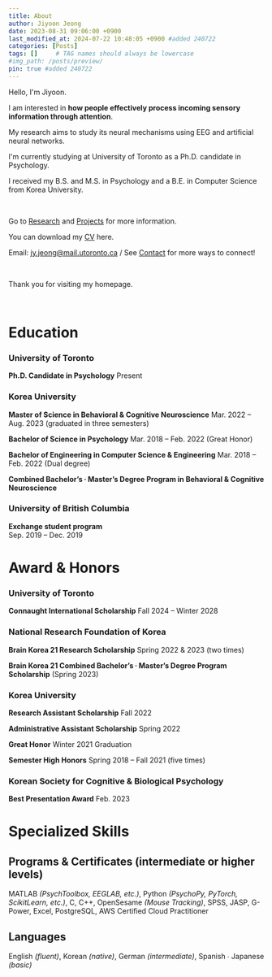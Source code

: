 ```yaml
---
title: About
author: Jiyoon Jeong
date: 2023-08-31 09:06:00 +0900
last_modified_at: 2024-07-22 10:48:05 +0900 #added 240722
categories: [Posts]
tags: []     # TAG names should always be lowercase
#img_path: /posts/preview/
pin: true #added 240722
---
```


Hello, I'm Jiyoon. 

I am interested in **how people effectively process incoming sensory information through attention**.

My research aims to study its neural mechanisms using EEG and artificial neural networks.

I'm currently studying at University of Toronto as a Ph.D. candidate in Psychology. 

I received my B.S. and M.S. in Psychology and a B.E. in Computer Science from Korea University. 

<br/>

Go to [Research](https://jiyoonjeong-archive.github.io/posts/Research) and [Projects](https://jiyoonjeong-archive.github.io/posts/Projects) for more information.

You can download my [CV](https://jiyoonjeong-archive.github.io/posts/CV) here.

Email: [jy.jeong@mail.utoronto.ca](mailto:jy.jeong@mail.utoronto.ca) / See [Contact](https://jiyoonjeong-archive.github.io/posts/Contact) for more ways to connect!

<br/>

Thank you for visiting my homepage.

<br/>

# Education

### University of Toronto

**Ph.D. Candidate in Psychology**
Present

### Korea University	

**Master of Science in Behavioral & Cognitive Neuroscience**
Mar. 2022 – Aug. 2023 (graduated in three semesters)

**Bachelor of Science in Psychology** Mar. 2018 – Feb. 2022 (Great Honor)



**Bachelor of Engineering in Computer Science & Engineering** Mar. 2018 – Feb. 2022 (Dual degree)


**Combined Bachelor’s ∙ Master’s Degree Program in Behavioral & Cognitive Neuroscience**

### University of British Columbia	

**Exchange student program**	
Sep. 2019 – Dec. 2019



# Award & Honors

### University of Toronto

**Connaught International Scholarship**	Fall 2024 – Winter 2028

### National Research Foundation of Korea 

**Brain Korea 21 Research Scholarship** Spring 2022 & 2023 (two times)

**Brain Korea 21 Combined Bachelor’s ∙ Master’s Degree Program Scholarship** (Spring 2023)

### Korea University

**Research Assistant Scholarship** Fall 2022

**Administrative Assistant Scholarship** Spring 2022

**Great Honor** Winter 2021 Graduation

**Semester High Honors** Spring 2018 – Fall 2021 (five times)

### Korean Society for Cognitive & Biological Psychology

**Best Presentation Award** Feb. 2023



# Specialized Skills

## Programs & Certificates (intermediate or higher levels)
MATLAB _(PsychToolbox, EEGLAB, etc.)_,  Python _(PsychoPy, PyTorch, ScikitLearn, etc.)_, C, C++, OpenSesame _(Mouse Tracking)_,  SPSS,  JASP, G-Power,  Excel,  PostgreSQL, AWS Certified Cloud Practitioner

## Languages
English _(fluent)_, Korean _(native)_, German _(intermediate)_, Spanish ∙ Japanese _(basic)_